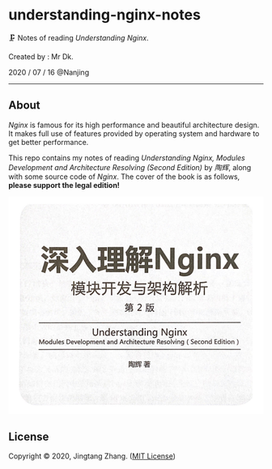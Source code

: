 # understanding-nginx-notes

🗜️ Notes of reading _Understanding Nginx_.

Created by : Mr Dk.

2020 / 07 / 16 @Nanjing

---

## About

_Nginx_ is famous for its high performance and beautiful architecture design. It makes full use of features provided by operating system and hardware to get better performance.

This repo contains my notes of reading _Understanding Nginx, Modules Development and Architecture Resolving (Second Edition)_ by _陶辉_, along with some source code of _Nginx_. The cover of the book is as follows, **please support the legal edition!**

![book](./book.png)

## License

Copyright © 2020, Jingtang Zhang. ([MIT License](./LICENSE))

